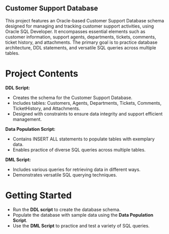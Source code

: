 ## Customer Support Database

This project features an Oracle-based Customer Support Database schema designed for managing and tracking customer support activities, using Oracle SQL Developer. It encompasses essential elements such as customer information, support agents, departments, tickets, comments, ticket history, and attachments. The primary goal is to practice database architecture, DDL statements, and versatile SQL queries across multiple tables.


# Project Contents

**DDL Script:**

* Creates the schema for the Customer Support Database.
* Includes tables: Customers, Agents, Departments, Tickets, Comments, TicketHistory, and Attachments.
* Designed with constraints to ensure data integrity and support efficient management.

**Data Population Script:**

* Contains INSERT ALL statements to populate tables with exemplary data.
* Enables practice of diverse SQL queries across multiple tables.

**DML Script:**

* Includes various queries for retrieving data in different ways.
* Demonstrates versatile SQL querying techniques.


# Getting Started

* Run the **DDL script** to create the database schema.
* Populate the database with sample data using the **Data Population Script**.
* Use the **DML Script** to practice and test a variety of SQL queries.
